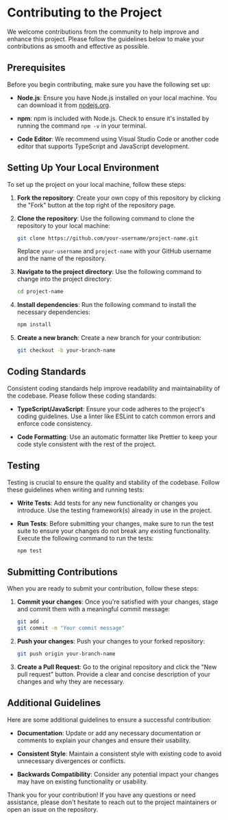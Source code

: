 # Contributing to the Project

We welcome contributions from the community to help improve and enhance this project. Please follow the guidelines below to make your contributions as smooth and effective as possible.

## Prerequisites

Before you begin contributing, make sure you have the following set up:

- **Node.js**: Ensure you have Node.js installed on your local machine. You can download it from [nodejs.org](https://nodejs.org/).

- **npm**: npm is included with Node.js. Check to ensure it's installed by running the command `npm -v` in your terminal.

- **Code Editor**: We recommend using Visual Studio Code or another code editor that supports TypeScript and JavaScript development.

## Setting Up Your Local Environment

To set up the project on your local machine, follow these steps:

1. **Fork the repository**: Create your own copy of this repository by clicking the "Fork" button at the top right of the repository page.

2. **Clone the repository**: Use the following command to clone the repository to your local machine:

   ```bash
   git clone https://github.com/your-username/project-name.git
   ```

   Replace `your-username` and `project-name` with your GitHub username and the name of the repository.

3. **Navigate to the project directory**: Use the following command to change into the project directory:

   ```bash
   cd project-name
   ```

4. **Install dependencies**: Run the following command to install the necessary dependencies:

   ```bash
   npm install
   ```

5. **Create a new branch**: Create a new branch for your contribution:

   ```bash
   git checkout -b your-branch-name
   ```

## Coding Standards

Consistent coding standards help improve readability and maintainability of the codebase. Please follow these coding standards:

- **TypeScript/JavaScript**: Ensure your code adheres to the project's coding guidelines. Use a linter like ESLint to catch common errors and enforce code consistency.

- **Code Formatting**: Use an automatic formatter like Prettier to keep your code style consistent with the rest of the project.

## Testing

Testing is crucial to ensure the quality and stability of the codebase. Follow these guidelines when writing and running tests:

- **Write Tests**: Add tests for any new functionality or changes you introduce. Use the testing framework(s) already in use in the project.

- **Run Tests**: Before submitting your changes, make sure to run the test suite to ensure your changes do not break any existing functionality. Execute the following command to run the tests:

  ```bash
  npm test
  ```

## Submitting Contributions

When you are ready to submit your contribution, follow these steps:

1. **Commit your changes**: Once you're satisfied with your changes, stage and commit them with a meaningful commit message:

   ```bash
   git add .
   git commit -m "Your commit message"
   ```

2. **Push your changes**: Push your changes to your forked repository:

   ```bash
   git push origin your-branch-name
   ```

3. **Create a Pull Request**: Go to the original repository and click the "New pull request" button. Provide a clear and concise description of your changes and why they are necessary.

## Additional Guidelines

Here are some additional guidelines to ensure a successful contribution:

- **Documentation**: Update or add any necessary documentation or comments to explain your changes and ensure their usability.

- **Consistent Style**: Maintain a consistent style with existing code to avoid unnecessary divergences or conflicts.

- **Backwards Compatibility**: Consider any potential impact your changes may have on existing functionality or usability.

Thank you for your contribution! If you have any questions or need assistance, please don't hesitate to reach out to the project maintainers or open an issue on the repository.
